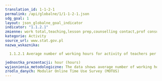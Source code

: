 ```yaml
---
translation_id: 1-1-2-1
permalink: /api/globalne/1/1-1-2-1.json
sdg_goal: 1
layout: json_globalne_goal_indicator
indicator: "1.1.2.1"
zmienne: work total,teaching,lesson prep,counselling contact,prof consultation,school supervision,class administration,school policy,formation
kategorie: Activity
source_url: www.stat.gov.pl
nazwa_wskaznika:  
  1.1.2.1 Average number of working hours for activity of teachers per week by sex
jednostka_prezentacji: hour (hours)
wyjasnienia_metodologiczne: The data shows average number of working hours for activity of teachers per week by sex (primary and secondary schools in Flanders in 2018)
zrodlo_danych: Modular Online Time Use Survey (MOTUS)
---
```

